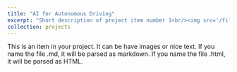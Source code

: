 ```yaml
---
title: "AI for Autonomous Driving"
excerpt: "Short description of project item number 1<br/><img src='/files/synthia.gif'  width=450px>"
collection: projects
---
```


This is an item in your project. It can be have images or nice text. If you name the file .md, it will be parsed as markdown. If you name the file .html, it will be parsed as HTML. 
